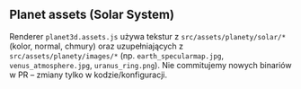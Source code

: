 

## Planet assets (Solar System)
Renderer `planet3d.assets.js` używa tekstur z `src/assets/planety/solar/*` (kolor, normal, chmury) oraz uzupełniających z
`src/assets/planety/images/*` (np. `earth_specularmap.jpg`, `venus_atmosphere.jpg`, `uranus_ring.png`).
Nie commitujemy nowych binariów w PR – zmiany tylko w kodzie/konfiguracji.
